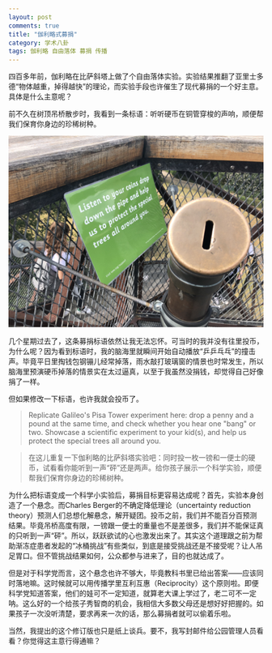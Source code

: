 ```yaml
---
layout: post
comments: true
title: "伽利略式募捐"
category: 学术八卦  
tags: 伽利略 自由落体 募捐 传播
---
```


四百多年前，伽利略在比萨斜塔上做了个自由落体实验。实验结果推翻了亚里士多德“物体越重，掉得越快”的理论，而实验手段也许催生了现代募捐的一个好主意。具体是什么主意呢？

前不久在树顶吊桥散步时，我看到一条标语：听听硬币在铜管穿梭的声响，顺便帮我们保育你身边的珍稀树种。

![donation](/images/donation_plea.jpg)

几个星期过去了，这条募捐标语依然让我无法忘怀。可当时的我并没有往里投币，为什么呢？因为看到标语时，我的脑海里就瞬间开始自动播放“乒乒乓乓”的撞击声。毕竟平日里掏钱包钢镚儿经常掉落，雨水敲打玻璃窗的情景也时常发生，所以脑海里预演硬币掉落的情景实在太过逼真，以至于我虽然没捐钱，却觉得自己好像捐了一样。

但如果修改一下标语，也许我就会投币了。
> Replicate Galileo's Pisa Tower experiment here: drop a penny and a pound at the same time, and check whether you hear one "bang" or two.
> Showcase a scientific experiment to your kid(s), and help us protect the special trees all around you.

> 在这儿重复一下伽利略的比萨斜塔实验吧：同时投一枚一镑和一便士的硬币，试看看你能听到一声“砰”还是两声。给你孩子展示一个科学实验，顺便帮我们保育你身边的珍稀树种。

为什么把标语变成一个科学小实验后，募捐目标更容易达成呢？首先，实验本身创造了一个悬念。而Charles Berger的不确定降低理论（uncertainty reduction theory）预测人们总想化解悬念，解开疑团。投币之前，我们并不能百分百预测结果。毕竟吊桥高度有限，一镑跟一便士的重量也不是差很多，我们并不能保证真的只听到一声“砰”。所以，跃跃欲试的心也激发出来了。其实这个道理跟之前为帮助渐冻症患者发起的“冰桶挑战”有些类似，到底是接受挑战还是不接受呢？让人吊足胃口。但不管挑战结果如何，公众都参与进来了，目的也就达成了。

但是对于科学党而言，这个悬念也许不够大，毕竟教科书里已给出答案——应该同时落地嘛。这时候就可以用传播学里互利互惠（Reciprocity）这个原则啦。即便科学党知道答案，他们的娃可不一定知道，就算老大课上学过了，老二可不一定呐。这么好的一个给孩子秀智商的机会，我相信大多数父母还是想好好把握的。如果孩子一次没听清楚，要求再来一次的话，那么募捐者就可以偷着乐啦。

当然，我提出的这个修订版也只是纸上谈兵。要不，我写封邮件给公园管理人员看看？你觉得这主意行得通嘛？

 
 